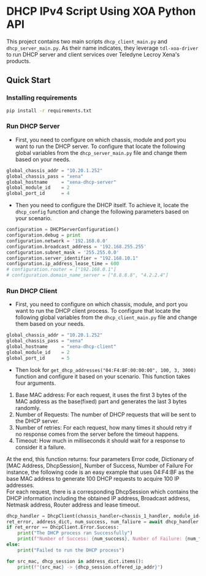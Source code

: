 # DHCP IPv4 Script Using XOA Python API

This project contains two main scripts ``dhcp_client_main.py`` and ``dhcp_server_main.py``. As their name indicates, they leverage ``tdl-xoa-driver`` to run DHCP server and client services over Teledyne Lecroy Xena's products.

## Quick Start

### Installing requirements
```sh
pip install -r requirements.txt
```

### Run DHCP Server
* First, you need to configure on which chassis, module and port you want to run the DHCP server. To configure that locate the following global variables from the ``dhcp_server_main.py`` file and change them based on your needs.

```python
global_chassis_addr = "10.20.1.252"
global_chassis_pass = "xena"
global_hostname     = "xena-dhcp-server"
global_module_id    = 2
global_port_id      = 4
```
* Then you need to configure the DHCP itself. To achieve it, locate the ``dhcp_config`` function and change the following parameters based on your scenario.

```python
configuration = DHCPServerConfiguration()
configuration.debug = print
configuration.network = '192.168.0.0'
configuration.broadcast_address = '192.168.255.255'
configuration.subnet_mask = '255.255.0.0'
configuration.server_identifier = "192.168.10.1"
configuration.ip_address_lease_time = 600
# configuration.router = ["192.168.0.1"]
# configuration.domain_name_server = ["8.8.8.8", "4.2.2.4"]
```

### Run DHCP Client
* First, you need to configure on which chassis, module, and port you want to run the DHCP client process. To configure that locate the following global variables from the ``dhcp_client_main.py`` file and change them based on your needs.

```python
global_chassis_addr = "10.20.1.252"
global_chassis_pass = "xena"
global_hostname     = "xena-dhcp-client"
global_module_id    = 2
global_port_id      = 5
```

* Then look for ``get_dhcp_addresses("04:F4:BF:00:00:00", 100, 3, 3000)`` function and configure it based on your scenario. This function takes four arguments.
1. Base MAC address: For each request, it uses the first 3 bytes of the MAC address as the base(fixed) part and generates the last 3 bytes randomly.
2. Number of Requests: The number of DHCP requests that will be sent to the DHCP server.
3. Number of retries: For each request, how many times it should retry if no response comes from the server before the timeout happens.
4. Timeout: How much in milliseconds it should wait for a response to consider it a failure.


At the end, this function returns: four parameters Error code, Dictionary of [MAC Address, DhcpSession], Number of Success, Number of Failure
For instance, the following code is an easy example that uses 04:F4:BF as the base MAC address to generate 100 DHCP requests to acquire 100 IP addresses.\
For each request, there is a corresponding DhcpSession which contains the DHCP information including the obtained IP address, Broadcast address, Netmask address, Router address and lease timeout.  

```python
dhcp_handler = DhcpClient(chassis_handler=chassis_1_handler, module_id=global_module_id, port_id=global_port_id)
ret_error, address_dict, num_success, num_faliure = await dhcp_handler.get_dhcp_addresses("04:F4:BF:00:00:00", 100, 3, 3000)
if ret_error == DhcpClient.Error.Success:
    print("The DHCP process ran Successfully")
    print(f"Number of Success: {num_success}, Number of Failure: {num_faliure}")
else:
    print("Failed to run the DHCP process")

for src_mac, dhcp_session in address_dict.items():
    print(f"{src_mac} -> {dhcp_session.offered_ip_addr}")
```